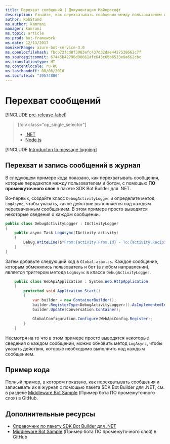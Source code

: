```yaml
---
title: Перехват сообщений | Документация Майкрософт
description: Узнайте, как перехватывать сообщения между пользователем и ботом с помощью пакета SDK Bot Builder для .NET.
author: RobStand
ms.author: kamrani
manager: kamrani
ms.topic: article
ms.prod: bot-framework
ms.date: 12/13/2017
monikerRange: azure-bot-service-3.0
ms.openlocfilehash: fbcb72fcd8f3903efc437d32dae4427538662c7f
ms.sourcegitcommit: 67445b42796d90661afc643c6bb6533e9a662cbc
ms.translationtype: HT
ms.contentlocale: ru-RU
ms.lasthandoff: 08/06/2018
ms.locfileid: "39574880"
---
```

# <a name="intercept-messages"></a>Перехват сообщений

[!INCLUDE [pre-release-label](../includes/pre-release-label-v3.md)]

> [!div class="op_single_selector"]
> - [.NET](../dotnet/bot-builder-dotnet-middleware.md)
> - [Node.js](../nodejs/bot-builder-nodejs-intercept-messages.md)

[!INCLUDE [Introducton to message logging](../includes/snippet-message-logging-intro.md)]

## <a name="intercept-and-log-messages"></a>Перехват и запись сообщений в журнал

В следующем примере кода показано, как перехватывать сообщения, которые передаются между пользователем и ботом, с помощью **ПО промежуточного слоя** в пакете SDK Bot Builder для .NET. 

Во-первых, создайте класс `DebugActivityLogger` и определите метод `LogAsync`, чтобы указать, какое действие выполняется над каждым перехваченным сообщением. В этом примере просто выводятся некоторые сведения о каждом сообщении.

```cs
public class DebugActivityLogger : IActivityLogger
{
    public async Task LogAsync(IActivity activity)
    {
        Debug.WriteLine($"From:{activity.From.Id} - To:{activity.Recipient.Id} - Message:{activity.AsMessageActivity()?.Text}");
    }
}
```

Затем добавьте следующий код в `Global.asax.cs`.  Каждое сообщение, которым обменялись пользователь и бот (в любом направлении), является триггером метода `LogAsync` в классе `DebugActivityLogger`. 

```cs
    public class WebApiApplication : System.Web.HttpApplication
    {
        protected void Application_Start()
        {
            var builder = new ContainerBuilder();
            builder.RegisterType<DebugActivityLogger>().AsImplementedInterfaces().InstancePerDependency();
            builder.Update(Conversation.Container);

            GlobalConfiguration.Configure(WebApiConfig.Register);
        }
    }
```

Несмотря на то что в этом примере просто выводятся некоторые сведения о каждом сообщении, можно обновить метод `LogAsync`, чтобы указать действия, которые необходимо выполнить над каждым сообщением. 

## <a name="sample-code"></a>Пример кода 

Полный пример, в котором показано, как перехватывать сообщения и записывать их в журнал с помощью пакета SDK Bot Builder для .NET, см. в разделе <a href="https://github.com/Microsoft/BotBuilder-Samples/tree/master/CSharp/core-Middleware" target="_blank">Middleware Bot Sample</a> (Пример бота ПО промежуточного слоя) в GitHub. 

## <a name="additional-resources"></a>Дополнительные ресурсы

- <a href="/dotnet/api/?view=botbuilder-3.11.0" target="_blank">Справочник по пакету SDK Bot Builder для .NET</a>
- <a href="https://github.com/Microsoft/BotBuilder-Samples/tree/master/CSharp/core-Middleware" target="_blank">Middleware Bot Sample</a> (Пример бота ПО промежуточного слоя) в GitHub
